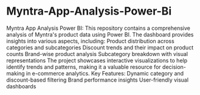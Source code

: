 # Myntra-App-Analysis-Power-Bi
Myntra App Analysis Power BI: This repository contains a comprehensive analysis of Myntra's product data using Power BI. The dashboard provides insights into various aspects, including:
Product distribution across categories and subcategories
Discount trends and their impact on product counts
Brand-wise product analysis
Subcategory breakdown with visual representations
The project showcases interactive visualizations to help identify trends and patterns, making it a valuable resource for decision-making in e-commerce analytics.
Key Features:
Dynamic category and discount-based filtering
Brand performance insights
User-friendly visual dashboards
